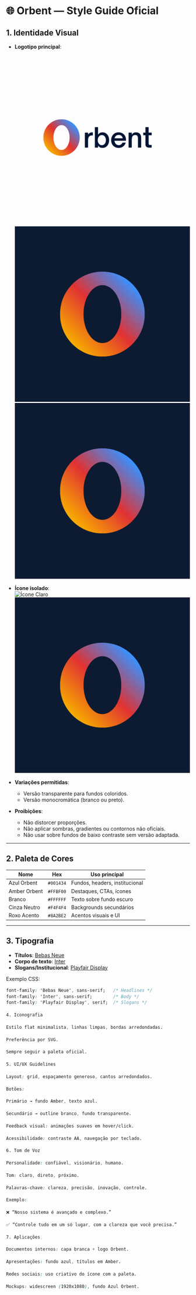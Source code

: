 # 🌐 Orbent — Style Guide Oficial

## 1. Identidade Visual
- **Logotipo principal**:  
![Logo Orbent Claro](orbent-logo-claro.png.png)
![Ícone Escuro](orbent-icon-escuro.png)
![Ícone Transparente](orbent-icon-transparente.png)

- **Ícone isolado**:  
  ![Ícone Claro](orbent-icon-claro.png)  
  ![Ícone Escuro](orbent-icon-escuro.png)  

- **Variações permitidas**:
  - Versão transparente para fundos coloridos.  
  - Versão monocromática (branco ou preto).  

- **Proibições**:
  - Não distorcer proporções.  
  - Não aplicar sombras, gradientes ou contornos não oficiais.  
  - Não usar sobre fundos de baixo contraste sem versão adaptada.  

---

## 2. Paleta de Cores
| Nome          | Hex      | Uso principal |
|---------------|----------|---------------|
| Azul Orbent   | `#001434` | Fundos, headers, institucional |
| Amber Orbent  | `#FFBF00` | Destaques, CTAs, ícones |
| Branco        | `#FFFFFF` | Texto sobre fundo escuro |
| Cinza Neutro  | `#F4F4F4` | Backgrounds secundários |
| Roxo Acento   | `#8A2BE2` | Acentos visuais e UI |

---

## 3. Tipografia
- **Títulos**: [Bebas Neue](https://fonts.google.com/specimen/Bebas+Neue)  
- **Corpo de texto**: [Inter](https://fonts.google.com/specimen/Inter)  
- **Slogans/Institucional**: [Playfair Display](https://fonts.google.com/specimen/Playfair+Display)

Exemplo CSS:  
```css
font-family: 'Bebas Neue', sans-serif;   /* Headlines */
font-family: 'Inter', sans-serif;        /* Body */
font-family: 'Playfair Display', serif;  /* Slogans */

4. Iconografia

Estilo flat minimalista, linhas limpas, bordas arredondadas.

Preferência por SVG.

Sempre seguir a paleta oficial.

5. UI/UX Guidelines

Layout: grid, espaçamento generoso, cantos arredondados.

Botões:

Primário → fundo Amber, texto azul.

Secundário → outline branco, fundo transparente.

Feedback visual: animações suaves em hover/click.

Acessibilidade: contraste AA, navegação por teclado.

6. Tom de Voz

Personalidade: confiável, visionário, humano.

Tom: claro, direto, próximo.

Palavras-chave: clareza, precisão, inovação, controle.

Exemplo:

❌ “Nosso sistema é avançado e complexo.”

✅ “Controle tudo em um só lugar, com a clareza que você precisa.”

7. Aplicações

Documentos internos: capa branca + logo Orbent.

Apresentações: fundo azul, títulos em Amber.

Redes sociais: uso criativo do ícone com a paleta.

Mockups: widescreen (1920x1080), fundo Azul Orbent.
